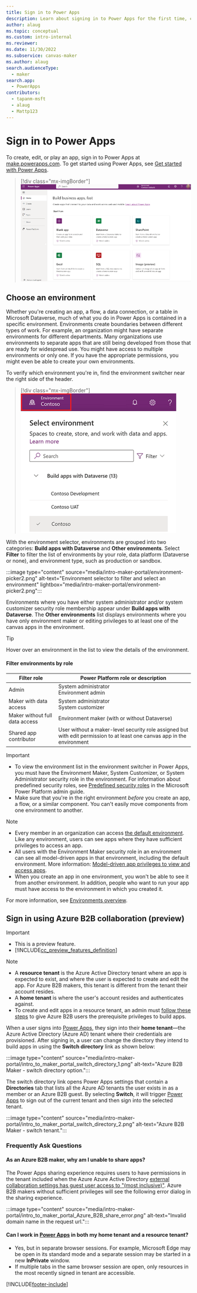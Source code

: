 ```yaml
---
title: Sign in to Power Apps
description: Learn about signing in to Power Apps for the first time, choosing an environment, creating an app, playing or editing an app, and other common tasks.
author: alaug
ms.topic: conceptual
ms.custom: intro-internal
ms.reviewer: 
ms.date: 11/30/2022
ms.subservice: canvas-maker
ms.author: alaug
search.audienceType: 
  - maker
search.app: 
  - PowerApps
contributors:
  - tapanm-msft
  - alaug
  - Mattp123
---
```

# Sign in to Power Apps 

To create, edit, or play an app, sign in to Power Apps at [make.powerapps.com](https://make.powerapps.com). To get started using Power Apps, see [Get started with Power Apps](intro-maker-portal.md).

> [!div class="mx-imgBorder"] 
> ![Power Apps sign in.](media/intro-maker-portal/power-apps-signin.png)

## Choose an environment

Whether you're creating an app, a flow, a data connection, or a table in Microsoft Dataverse, much of what you do in Power Apps is contained in a specific environment. Environments create boundaries between different types of work. For example, an organization might have separate environments for different departments. Many organizations use environments to separate apps that are still being developed from those that are ready for widespread use. You might have access to multiple environments or only one. If you have the appropriate permissions, you might even be able to create your own environments.

To verify which environment you're in, find the environment switcher near the right side of the header.

> [!div class="mx-imgBorder"] 
> ![Environment switcher.](media/intro-maker-portal/environment-switcher.png)

With the environment selector, environments are grouped into two categories:  **Build apps with Dataverse** and **Other environments**. Select **Filter** to filter the list of environments by your role, data platform (Dataverse or none), and environment type, such as production or sandbox.

:::image type="content" source="media/intro-maker-portal/environment-picker2.png" alt-text="Environment selector to filter and select an environment" lightbox="media/intro-maker-portal/environment-picker2.png":::

Environments where you have either system administrator and/or system customizer security role membership appear under **Build apps with Dataverse**. The **Other environments** list displays environments where you have only environment maker or editing privileges to at least one of the canvas apps in the environment.

> [!TIP]
> Hover over an environment in the list to view the details of the environment.

#### Filter environments by role

|Filter role  |Power Platform role or description  |
|---------|---------|
|Admin     | System administrator <br /> Environment admin        |
|Maker with data access     | System administrator <br />  System customizer        |
|Maker without full data access     | Environment maker (with or without Dataverse)     |
|Shared app contributor     | User without a maker-level security role assigned but with edit permission to at least one canvas app in the environment        |

> [!IMPORTANT]
> - To view the environment list in the environment switcher in Power Apps, you must have the Environment Maker, System Customizer, or System Administrator security role in the environment. For information about predefined security roles, see [Predefined security roles](/power-platform/admin/database-security#predefined-security-roles) in the Microsoft Power Platform admin guide.
> - Make sure that you're in the right environment *before* you create an app, a flow, or a similar component. You can't easily move components from one environment to another.

> [!NOTE]
> - Every member in an organization can access [the default environment](/power-platform/admin/environments-overview#the-default-environment). Like any environment, users can see apps where they have sufficient privileges to access an app.
> - All users with the Environment Maker security role in an environment can see all model-driven apps in that environment, including the default environment. More information: [Model-driven app privileges to view and access apps](../model-driven-apps/app-visibility-privileges.md).
> - When you create an app in one environment, you won't be able to see it from another environment. In addition, people who want to run your app must have access to the environment in which you created it.

For more information, see [Environments overview](/power-platform/admin/environments-overview).


## Sign in using Azure B2B collaboration (preview)

> [!IMPORTANT]
> - This is a preview feature.
> - [!INCLUDE[cc_preview_features_definition](../../includes/cc-preview-features-definition.md)] 

> [!NOTE]
> - A **resource tenant** is the Azure Active Directory tenant where an app is expected to exist, and where the user is expected to create and edit the app. For Azure B2B makers, this tenant is different from the tenant their account resides. 
> - A **home tenant** is where the user's account resides and authenticates against.
> - To create and edit apps in a resource tenant, an admin must [follow these steps](/power-platform/admin/invite-users-azure-active-directory-b2b-collaboration#power-apps-support-for-b2b-guest-maker-preview) to give Azure B2B users the prerequisite privileges to build apps. 

When a user signs into [Power Apps](https://make.powerapps.com), they sign into their **home tenant**&mdash;the Azure Active Directory (Azure AD) tenant where their credentials are provisioned. After signing in, a user can change the directory they intend to build apps in using the **Switch directory** link as shown below:

:::image type="content" source="media/intro-maker-portal/intro_to_maker_portal_switch_directory_1.png" alt-text="Azure B2B Maker - switch directory option.":::

The switch directory link opens Power Apps settings that contain a **Directories** tab that lists all the Azure AD tenants the user exists in as a member or an Azure B2B guest. By selecting **Switch**, it will trigger [Power Apps](https://make.powerapps.com) to sign out of the current tenant and then sign into the selected tenant.

:::image type="content" source="media/intro-maker-portal/intro_to_maker_portal_switch_directory_2.png" alt-text="Azure B2B Maker - switch tenant.":::

### Frequently Ask Questions

#### As an Azure B2B maker, why am I unable to share apps?

The Power Apps sharing experience requires users to have permissions in the tenant included when the Azure Azure Active Directory [external collaboration settings has guest user access to "(most inclusive)"](/azure/active-directory/b2b/delegate-invitations). Azure B2B makers without sufficient privileges will see the following error dialog in the sharing experience.

:::image type="content" source="media/intro-maker-portal/intro_to_maker_portal_Azure_B2B_share_error.png" alt-text="Invalid domain name in the request url.":::

#### Can I work in [Power Apps](https://make.powerapps.com) in both my home tenant and a resource tenant?

- Yes, but in separate browser sessions. For example, Microsoft Edge may be open in its standard mode and a separate session may be started in a new **InPrivate** window.
- If multiple tabs in the same browser session are open, only resources in the most recently signed in tenant are accessible.

[!INCLUDE[footer-include](../../includes/footer-banner.md)]
